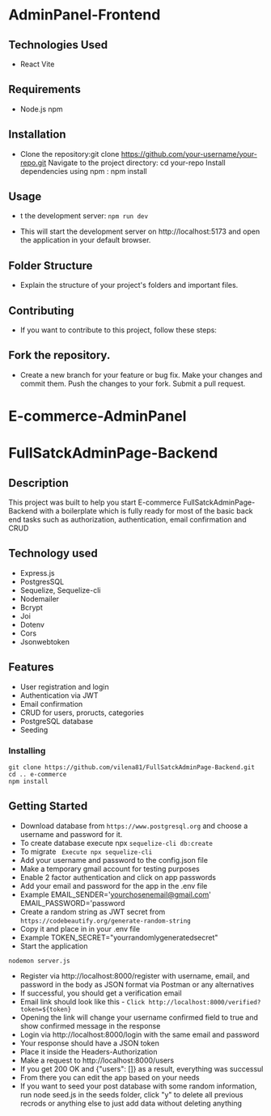 # AdminPanel-Frontend
## Technologies Used
* React Vite

## Requirements
* Node.js npm

## Installation
* Clone the repository:git clone https://github.com/your-username/your-repo.git
Navigate to the project directory: cd your-repo Install dependencies using npm : npm install
## Usage
* t the development server: `npm run dev`

* This will start the development server on http://localhost:5173 and open the application in your default browser.

## Folder Structure
* Explain the structure of your project's folders and important files.

## Contributing
* If you want to contribute to this project, follow these steps:

## Fork the repository.
* Create a new branch for your feature or bug fix. Make your changes and commit them. Push the changes to your fork. Submit a pull request.

# E-commerce-AdminPanel

# FullSatckAdminPage-Backend

## Description

This project was built to help you start E-commerce FullSatckAdminPage-Backend  with a boilerplate which is fully ready for most of the basic back end tasks such as authorization, authentication, email confirmation and CRUD

## Technology used
* Express.js
* PostgresSQL
* Sequelize, Sequelize-cli
* Nodemailer
* Bcrypt
* Joi
* Dotenv
* Cors
* Jsonwebtoken

## Features

* User registration and login
* Authentication via JWT
* Email confirmation
* CRUD for users, proructs, categories
* PostgreSQL database
* Seeding

### Installing

```
git clone https://github.com/vilena81/FullSatckAdminPage-Backend.git
cd .. e-commerce
npm install
```

## Getting Started

* Download database from `https://www.postgresql.org` and choose a username and password for it. 
* To create database execute npx `sequelize-cli db:create`
* To migrate 
``` Execute npx sequelize-cli```
* Add your username and password to the config.json file
* Make a temporary gmail account for testing purposes
* Enable 2 factor authentication and click on app passwords 
* Add your email and password for the app in the .env file
* Example
EMAIL_SENDER='yourchosenemail@gmail.com'
EMAIL_PASSWORD='password
* Create a random string as JWT secret from ```https://codebeautify.org/generate-random-string```
* Copy it and place in in your .env file
* Example
TOKEN_SECRET="yourrandomlygeneratedsecret"
* Start the application
```
nodemon server.js
```
* Register via http://localhost:8000/register with username, email, and password in the body as JSON format via Postman or any alternatives
* If successful, you should get a verification email
* Email link should look like this - `Click http://localhost:8000/verified?token=${token}`
* Opening the link will change your username confirmed field to true and show confirmed message in the response
* Login via http://localhost:8000/login with the same email and password
* Your response should have a JSON token
* Place it inside the Headers-Authorization 
* Make a request to http://localhost:8000/users
* If you get 200 OK and {"users": []} as a result, everything was successul
* From there you can edit the app based on your needs
* If you want to seed your post database with some random information, run node seed.js in the seeds folder, click "y" to delete all previous recrods or anything else to just add data without deleting anything



